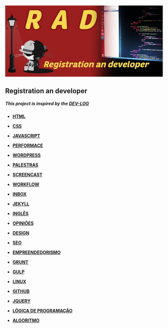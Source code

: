 ![Alt text](/image/rad.png "Registration an developer")
## Registration an developer
##### This project is inspired by	 the [DEV-LOG](https://github.com/ericdouglas/dev-log)

* **[HTML](source/html/readme.md)**

* **[CSS](source/css/readme.md)**

* **[JAVASCRIPT](source/javascript/readme.md)**

* **[PERFORMACE](source/performace/readme.md)**

* **[WORDPRESS](source/wordpress/readme.md)**

* **[PALESTRAS](source/palestras/readme.md)**

* **[SCREENCAST](source/screencast/readme.md)**

* **[WORKFLOW](source/workflow/readme.md)**

* **[INBOX](source/inbox/readme.md)**

* **[JEKYLL](source/jekyll/readme.md)**

* **[INGLÊS](source/ingles/readme.md)**

* **[OPINIÕES](source/opinioes/readme.md)**

* **[DESIGN](source/design/readme.md)**

* **[SEO](source/seo/readme.md)**

* **[EMPREENDEDORISMO](source/Empreendedorismo/readme.md)**

* **[GRUNT](source/grunt/readme.md)**

* **[GULP](source/gulp/readme.md)**

* **[LINUX](source/linux/readme.md)**

* **[GITHUB](source/github/readme.md)**

* **[JQUERY](source/jquery/readme.md)**

* **[LÓGICA DE PROGRAMAÇÃO](source/logicadeprogramacao/readme.md)**

* **[ALGORITMO](source/Algoritmo/readme.md)**
